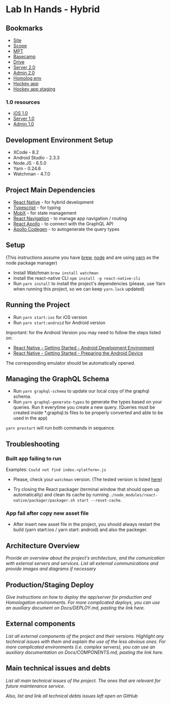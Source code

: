 # Lab In Hands - Hybrid

## Bookmarks

- [Site](http://www.labinhands.com.br/)
- [Scope](https://docs.google.com/document/d/1DLS9Zy5zADRIKkjYMDNGU8IPbAGvmsruI8AsLWV5rPc/)
- [MPT](https://docs.google.com/spreadsheets/d/1sXM1qRWCLSJLVY82rVn-xIw_-rXtN1kUUl3wPYs_tW0/)
- [Basecamp](https://basecamp.com/1835869/projects/10708987)
- [Drive](https://drive.google.com/drive/u/1/folders/0Bz2dSZYCSepDeUZxY1Z6OC1VQkk)
- [Server 2.0](https://github.com/indigotech/br-lab_in_hands-server-api)
- [Admin 2.0](https://github.com/indigotech/br-lab_in_hands-server-admin) 
- [Homolog env]()
- [Hockey app]()
- [Hockey app staging]()

### 1.0 resources
- [iOS 1.0](https://github.com/indigotech/br-lab_in_hands-app_piloto-ios)
- [Server 1.0](https://github.com/indigotech/br-lab_in_hands-app_piloto-server)
- [Admin 1.0](https://github.com/indigotech/br-lab_in_hands-app_piloto-cms)

## Development Environment Setup

- XCode - 8.2
- Android Studio - 2.3.3
- Node.JS - 6.5.0
- Yarn - 0.24.6
- Watchman - 4.7.0

## Project Main Dependencies

- [React Native](https://facebook.github.io/react-native/) - for hybrid development
- [Typescript](https://www.typescriptlang.org/) - for typing
- [MobX](https://github.com/mobxjs/mobx) - for state management
- [React Navigation](https://reactnavigation.org/) - to manage app navigation / routing
- [React Apollo](https://github.com/apollographql/react-apollo) - to connect with the GraphQL API
- [Apollo Codegen](https://github.com/apollographql/apollo-codegen) - to autogenerate the query types

## Setup

(This instructions assume you have [brew](https://brew.sh/), [node](https://nodejs.org/en/) and are using [yarn](https://yarnpkg.com/en/docs/cli/install) as the node package manager)

- Install Watchman `brew install watchman`
- Install the react-native CLI `npm install -g react-native-cli`
- Run `yarn install` to install the project's dependencies (please, use Yarn when running this project, so we can keep `yarn.lock` updated)

## Running the Project

- Run `yarn start:ios` for iOS version
- Run `yarn start:android` for Android version

*Important*: for the Android Version you may need to follow the steps listed on: 
- [React Native - Getting Started - Android Development Environment](https://facebook.github.io/react-native/docs/getting-started.html#android-development-environment)
- [React Native - Getting Started - Preparing the Android Device](https://facebook.github.io/react-native/docs/getting-started.html#preparing-the-android-device)

The corresponding emulator should be automatically opened.

## Managing the GraphQL Schema

- Run `yarn graphql-schema` to update our local copy of the graphql schema.
- Run `yarn graphql-generate-types` to generate the types based on your queries. Run it everytime you create a new query.
(Queries must be created inside *.graphql.ts files to be properly converted and able to be used in the app)

`yarn prestart` will run both commands in sequence.

## Troubleshooting

### Built app failing to run
Examples:
`Could not find index.<platform>.js`

- Please, check your `watchman` version. (The tested version is listed [here](Development-Environment-Setup))

- Try closing the React packager (terminal window that should open up automatically) and clean its cache by running `./node_modules/react-native/packager/packager.sh start --reset-cache`.

### App fail after copy new asset file

- After insert new asset file in the project, you should always restart the build (yarn start:ios / yarn start: android) and also the packeger.

## Architecture Overview

_Provide an overview about the project's architecture, and the comunication with external servers and services. List all external communications and provide images and diagrams if necessary_

## Production/Staging Deploy

_Give instructions on how to deploy the app/server for production and Homologation environments. For more complicated deploys, you can use an auxiliary document on Docs/DEPLOY.md, pasting the link here._

## External components

_List all external components of the project and their versions. Highlight any technical issues with them and explain the use of the less obvious ones. For more complicated environments (i.e. complex servers), you can use an auxiliary documentation on Docs/COMPONENTS.md, pasting the link here._

## Main technical issues and debts

_List all main technical issues of the project. The ones that are relevant for future maintenance service._

_Also, list and link all technical debts issues left open on GitHub_
